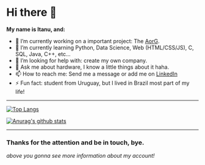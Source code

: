 # Hi there 👋

**My name is Itanu, and:**

- 🔭 I’m currently working on a important project: The [AorG](aorg.netlify.app).
- 🌱 I’m currently learning Python, Data Science, Web (HTML/CSS/JS), C, SQL, Java, C++, etc...
- 🤔 I’m looking for help with: create my own company.
- 💬 Ask me about hardware, I know a little things about it haha.
- 📫 How to reach me: Send me a message or add me on [LinkedIn](https://www.linkedin.com/in/itanuromero/) 
- ⚡ Fun fact: student from Uruguay, but I lived in Brazil most part of my life!

___

[![Top Langs](https://github-readme-stats.vercel.app/api/top-langs/?username=ItanuRomero&layout=compact&theme=react)](https://github.com/anuraghazra/github-readme-stats)

[![Anurag's github stats](https://github-readme-stats.vercel.app/api?username=ItanuRomero&count_private=true&show_icons=true&theme=react&hide=prs,issues)](https://github.com/anuraghazra/github-readme-stats)

___

### Thanks for the attention and be in touch, bye.

_above you gonna see more information about my account!_
